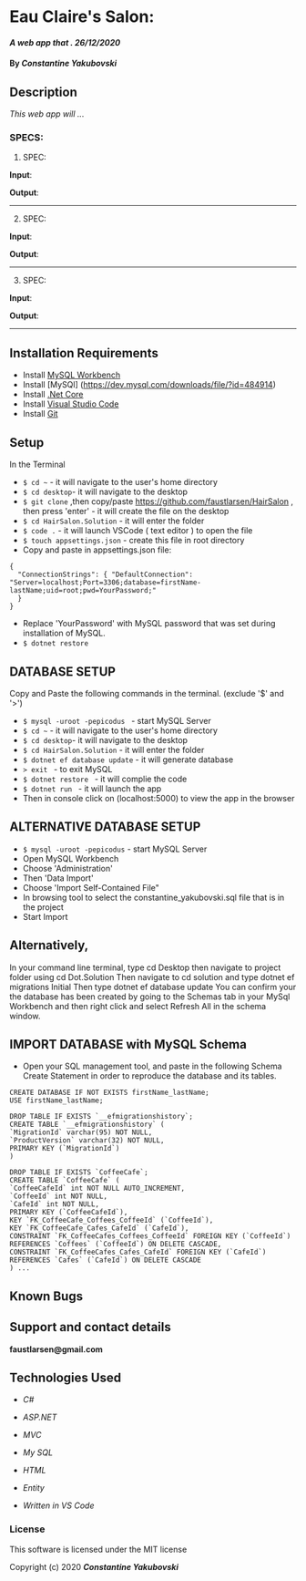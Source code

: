 # Eau Claire's Salon: 

#### _A web app that . 26/12/2020_

#### By _**Constantine Yakubovski**_ 

## Description 
_This web app will ..._

### SPECS: ###

1. SPEC: 

**Input**: 

**Output**: 
____________________________________________________________________________________

2. SPEC: 

**Input**: 

**Output**: 
____________________________________________________________________________________

3. SPEC: 

**Input**: 

**Output**: 
____________________________________________________________________________________

## Installation Requirements

- Install [MySQL Workbench](https://dev.mysql.com/downloads/file/?id=484391)
- Install [MySQl] (https://dev.mysql.com/downloads/file/?id=484914)
- Install [.Net Core](https://dotnet.microsoft.com/download/dotnet-core/2.2)
- Install [Visual Studio Code](https://code.visualstudio.com/)
- Install [Git](https://git-scm.com/downloads/)

## Setup
In the Terminal
-  `$ cd ~` - it will navigate to the user's home directory
-  `$ cd desktop`- it will navigate to the desktop
-  `$ git clone` ,then copy/paste https://github.com/faustlarsen/HairSalon , then press 'enter' - it will create the file on the desktop
-  `$ cd HairSalon.Solution` - it will enter the folder
-  `$ code .` - it will launch VSCode ( text editor ) to open the file
-  `$ touch appsettings.json` - create this file in root directory
- Copy and paste in appsettings.json file: 

```
{
  "ConnectionStrings": { "DefaultConnection": "Server=localhost;Port=3306;database=firstName-lastName;uid=root;pwd=YourPassword;"
  }
}
```
- Replace 'YourPassword' with MySQL password that was set during installation of MySQL.
- `$ dotnet restore`

## DATABASE SETUP 
Copy and Paste the following commands in the terminal. (exclude '$' and '>')
-  `$ mysql -uroot -pepicodus ` - start MySQL Server 
-  `$ cd ~` - it will navigate to the user's home directory
-  `$ cd desktop`- it will navigate to the desktop
-  `$ cd HairSalon.Solution` - it will enter the folder
-  `$ dotnet ef database update` - it will generate database
- `> exit ` - to exit MySQL
- `$ dotnet restore ` - it will complie the code
- `$ dotnet run ` - it will launch the app 
- Then in console click on (localhost:5000) to view the app in the browser

## ALTERNATIVE DATABASE SETUP
- `$ mysql -uroot -pepicodus` - start MySQL Server 
- Open MySQL Workbench
- Choose 'Administration'
- Then 'Data Import'
- Choose  'Import Self-Contained File"
- In browsing tool to select the constantine_yakubovski.sql file that is in the project
- Start Import

## Alternatively,
In your command line terminal, type cd Desktop then navigate to project folder using cd Dot.Solution
Then navigate to cd solution and type dotnet ef migrations Initial
Then type dotnet ef database update
You can confirm your the database has been created by going to the Schemas tab in your MySql Workbench and then right click and select Refresh All in the schema window.


## IMPORT DATABASE with MySQL Schema
- Open your SQL management tool, and paste in the following Schema Create Statement in order to reproduce the database and its tables.

```
CREATE DATABASE IF NOT EXISTS firstName_lastName;
USE firstName_lastName;

DROP TABLE IF EXISTS `__efmigrationshistory`;
CREATE TABLE `__efmigrationshistory` (
`MigrationId` varchar(95) NOT NULL,
`ProductVersion` varchar(32) NOT NULL,
PRIMARY KEY (`MigrationId`)
) 

DROP TABLE IF EXISTS `CoffeeCafe`;
CREATE TABLE `CoffeeCafe` (
`CoffeeCafeId` int NOT NULL AUTO_INCREMENT,
`CoffeeId` int NOT NULL,
`CafeId` int NOT NULL,
PRIMARY KEY (`CoffeeCafeId`),
KEY `FK_CoffeeCafe_Coffees_CoffeeId` (`CoffeeId`),
KEY `FK_CoffeeCafe_Cafes_CafeId` (`CafeId`),
CONSTRAINT `FK_CoffeeCafes_Coffees_CoffeeId` FOREIGN KEY (`CoffeeId`) REFERENCES `Coffees` (`CoffeeId`) ON DELETE CASCADE,
CONSTRAINT `FK_CoffeeCafes_Cafes_CafeId` FOREIGN KEY (`CafeId`) REFERENCES `Cafes` (`CafeId`) ON DELETE CASCADE
) ...

```




## Known Bugs


## Support and contact details

__faustlarsen@gmail.com__

## Technologies Used

-  _C#_

-  _ASP.NET_

-  _MVC_

-  _My SQL_

-  _HTML_

- _Entity_

-  _Written in VS Code_

### License

This software is licensed under the MIT license

Copyright (c) 2020 **_Constantine Yakubovski_**